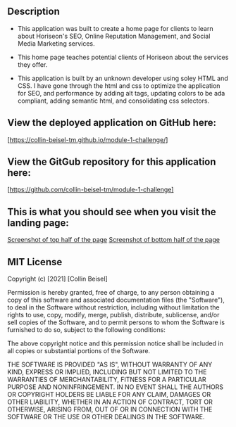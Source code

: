## Description
- This application was built to create a home page for clients to learn about Horiseon's SEO, Online Reputation Management, and Social Media Marketing services.

- This home page teaches potential clients of Horiseon about the services they offer.

- This application is built by an unknown developer using soley HTML and CSS. I have gone through the html and css to optimize the application for SEO, and performance by adding alt tags, updating colors to be ada compliant, adding semantic html, and consolidating css selectors.

## View the deployed application on GitHub here: 
[https://collin-beisel-tm.github.io/module-1-challenge/]

## View the GitGub repository for this application here: 
[https://github.com/collin-beisel-tm/module-1-challenge]


## This is what you should see when you visit the landing page:
[Screenshot of top half of the page](/assets/images/Top-half-screenshot.PNG)
[Screenshot of bottom half of the page](/assets/images/bottom-half-screenshot.PNG)

## MIT License
Copyright (c) [2021] [Collin Beisel]

Permission is hereby granted, free of charge, to any person obtaining a copy
of this software and associated documentation files (the "Software"), to deal
in the Software without restriction, including without limitation the rights
to use, copy, modify, merge, publish, distribute, sublicense, and/or sell
copies of the Software, and to permit persons to whom the Software is
furnished to do so, subject to the following conditions:

The above copyright notice and this permission notice shall be included in all
copies or substantial portions of the Software.

THE SOFTWARE IS PROVIDED "AS IS", WITHOUT WARRANTY OF ANY KIND, EXPRESS OR
IMPLIED, INCLUDING BUT NOT LIMITED TO THE WARRANTIES OF MERCHANTABILITY,
FITNESS FOR A PARTICULAR PURPOSE AND NONINFRINGEMENT. IN NO EVENT SHALL THE
AUTHORS OR COPYRIGHT HOLDERS BE LIABLE FOR ANY CLAIM, DAMAGES OR OTHER
LIABILITY, WHETHER IN AN ACTION OF CONTRACT, TORT OR OTHERWISE, ARISING FROM,
OUT OF OR IN CONNECTION WITH THE SOFTWARE OR THE USE OR OTHER DEALINGS IN THE
SOFTWARE.


